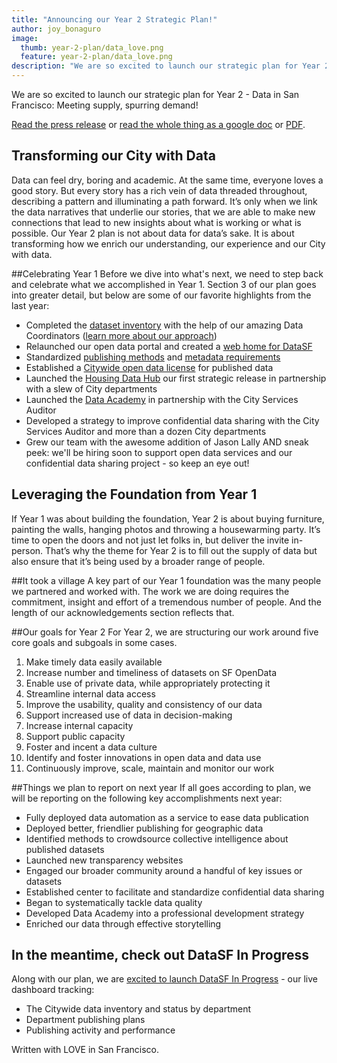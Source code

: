 ```yaml
---
title: "Announcing our Year 2 Strategic Plan!"
author: joy_bonaguro
image:
  thumb: year-2-plan/data_love.png
  feature: year-2-plan/data_love.png
description: "We are so excited to launch our strategic plan for Year 2 - Data in San Francisco: Meeting supply, spurring demand!"
---
```


We are so excited to launch our strategic plan for Year 2 - Data in San Francisco: Meeting supply, spurring demand!

[Read the press release](http://www.sfmayor.org/index.aspx?recordid=927&page=846) or [read the whole thing as a google doc](https://docs.google.com/document/d/1mqunsT9wXRt-mBbOmY3WcEJmsWSpMOISotZ1WHZ1_IU/edit?usp=sharing) or [PDF](https://drive.google.com/uc?export=download&id=0B-65Qm9J0m0WTExmWnVaZVBNNTA).

## Transforming our City with Data
Data can feel dry, boring and academic. At the same time, everyone loves a good story. But every story has a rich vein of data threaded throughout, describing a pattern and illuminating a path forward. It’s only when we link the data narratives that underlie our stories, that we are able to make new connections that lead to new insights about what is working or what is possible. Our Year 2 plan is not about data for data’s sake. It is about transforming how we enrich our understanding, our experience and our City with data.

##Celebrating Year 1
Before we dive into what's next, we need to step back and celebrate what we accomplished in Year 1. Section 3 of our plan goes into greater detail, but below are some of our favorite highlights from the last year:

 - Completed the [dataset inventory](https://data.sfgov.org/City-Management-and-Ethics/Dataset-Inventory/y8fp-fbf5) with the help of our amazing Data Coordinators ([learn more about our approach](http://datasf.org/blog/5-ways-to-scale-mountain-of-data/))
 - Relaunched our open data portal and created a [web home for DataSF](http://datasf.org/blog/building-lighter-and-faster/)
 - Standardized [publishing methods](http://datasf.org/publishing/) and [metadata requirements](http://datasf.org/blog/u-heart-metadata/)
 - Established a [Citywide open data license](http://datasf.org/blog/data-license-liberation-day/) for published data
 - Launched the [Housing Data Hub](http://housing.datasf.org/) our first strategic release in partnership with a slew of City departments
 - Launched the [Data Academy](http://datasf.org/academy/) in partnership with the City Services Auditor
 - Developed a strategy to improve confidential data sharing
with the City Services Auditor and more than a dozen City departments
 - Grew our team with the awesome addition of Jason Lally AND sneak peek: we'll be hiring soon to support open data services and our confidential data sharing project - so keep an eye out!


## Leveraging the Foundation from Year 1
If Year 1 was about building the foundation, Year 2 is about buying furniture, painting the walls, hanging photos and throwing a housewarming party. It’s time to open the doors and not just let folks in, but deliver the invite in-person. That’s why the theme for Year 2 is to fill out the supply of data but also ensure that it’s being used by a broader range of people.

##It took a village
A key part of our Year 1 foundation was the many people we partnered and worked with. The work we are doing requires the commitment, insight and effort of a tremendous number of people. And the length of our acknowledgements section reflects that.

##Our goals for Year 2
For Year 2, we are structuring our work around five core goals and subgoals in some cases.

 1. Make timely data easily available
   1. Increase number and timeliness of datasets on SF OpenData
   2. Enable use of private data, while appropriately protecting it
   3. Streamline internal data access
 2. Improve the usability, quality and consistency of our data
 3. Support increased use of data in decision-making
   1. Increase internal capacity
   2. Support public capacity
   3. Foster and incent a data culture
 4. Identify and foster innovations in open data and data use
 5. Continuously improve, scale, maintain and monitor our work 

##Things we plan to report on next year
If all goes according to plan, we will be reporting on the following key accomplishments next year:

 - Fully deployed data automation as a service to ease data publication
 - Deployed better, friendlier publishing for geographic data
 - Identified methods to crowdsource collective intelligence about published datasets
 - Launched new transparency websites
 - Engaged our broader community around a handful of key issues or datasets
 - Established center to facilitate and standardize confidential data sharing
 - Began to systematically tackle data quality
 - Developed Data Academy into a professional development strategy
 - Enriched our data through effective storytelling

## In the meantime, check out DataSF In Progress
Along with our plan, we are <a href="{{site.baseurl}}/progress">excited to launch DataSF In Progress</a> - our live dashboard tracking:

 - The Citywide data inventory and status by department
 - Department publishing plans
 - Publishing activity and performance

Written with LOVE in San Francisco.

